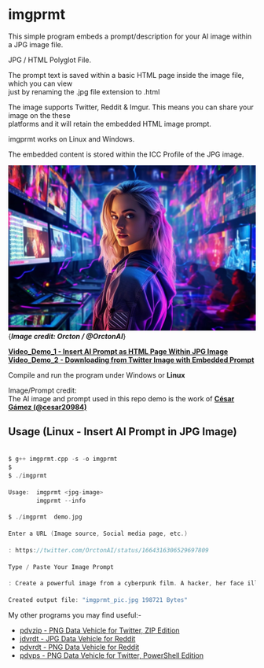 # imgprmt

This simple program embeds a prompt/description for your AI image within a JPG image file.

JPG / HTML Polyglot File.

The prompt text is saved within a basic HTML page inside the image file, which you can view  
just by renaming the .jpg file extension to .html

The image supports Twitter, Reddit & Imgur.  This means you can share your image on the these  
platforms and it will retain the embedded HTML image prompt.

imgprmt works on Linux and Windows.  

The embedded content is stored within the ICC Profile of the JPG image.

![Demo Image](https://github.com/CleasbyCode/imgprmt/blob/main/demo_image/demo.jpg)  
{***Image credit: Orcton / @OrctonAI***}   

[**Video_Demo_1 - Insert AI Prompt as HTML Page Within JPG Image**](https://www.youtube.com/watch_popup?v=MiuSlScqcqc)  
[**Video_Demo_2 - Downloading from Twitter Image with Embedded Prompt**](https://www.youtube.com/watch_popup?v=OMHyhfDHoUQ)

Compile and run the program under Windows or **Linux**  

Image/Prompt credit:  
The AI image and prompt used in this repo demo is the work of [**César Gámez (@cesar20984)**](https://twitter.com/cesar20984/status/1662514596765216770)  

## Usage (Linux - Insert AI Prompt in JPG Image)

```c

$ g++ imgprmt.cpp -s -o imgprmt
$
$ ./imgprmt 

Usage:  imgprmt <jpg-image>  
        imgprmt --info

$ ./imgprmt  demo.jpg

Enter a URL (Image source, Social media page, etc.)

: https://twitter.com/OrctonAI/status/1664316306529697809

Type / Paste Your Image Prompt

: Create a powerful image from a cyberpunk film. A hacker, her face illuminated by the glow of multiple holographic screens, works in a high-tech lair. Her clothing, a blend of functional tech-wear and neon accents, stands out against the backdrop of the dark room. The room, filled with servers and tangled cables, hums with the sound of data being transferred at breakneck speed. The image captures the hacker's intense focus, her face conveying a myriad of emotions without uttering a single word. The scene is captured in intricate detail and sharp focus, highlighting the actor's expressive performance. 32k.  --ar 3:2 --v 5.1 --s 1000 --q 2

Created output file: "imgprmt_pic.jpg 198721 Bytes"

```

My other programs you may find useful:-  

* [pdvzip - PNG Data Vehicle for Twitter, ZIP Edition](https://github.com/CleasbyCode/pdvzip)  
* [jdvrdt - JPG Data Vehicle for Reddit](https://github.com/CleasbyCode/jdvrdt)
* [pdvrdt - PNG Data Vehicle for Reddit](https://github.com/CleasbyCode/pdvrdt)  
* [pdvps - PNG Data Vehicle for Twitter, PowerShell Edition](https://github.com/CleasbyCode/pdvps)   

##
